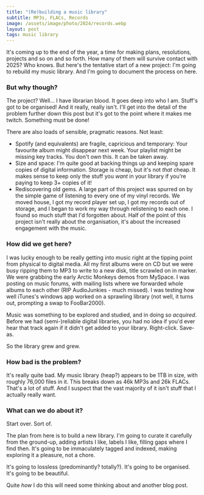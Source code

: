 ```yaml
---
title: "(Re)building a music library"
subtitle: MP3s, FLACs, Records
image: /assets/image/photo/2024/records.webp
layout: post
tags: music library
--- 
```


It's coming up to the end of the year, a time for making plans, resolutions, projects and so on and so forth. How many of them will survive contact with 2025? Who knows. But here's the tentative start of a new project: I'm going to rebuild my music library. And I'm going to document the process on here.

<!--more-->

### But why though?
The project? Well... I have librarian blood. It goes deep into who I am. Stuff's got to be organised! And it really, really isn't. I'll get into the detail of the problem further down this post but it's got to the point where it makes me twitch. Something must be done!

There are also loads of sensible, pragmatic reasons. Not least:
- Spotify (and equivalents) are fragile, capricious and temporary: Your favourite album might disappear next week. Your playlist might be missing key tracks. You don't own this. It can be taken away.
- Size and space: I'm quite good at backing things up and keeping spare copies of digital information. Storage is cheap, but it's not _that_ cheap. It makes sense to keep only the stuff you _want_ in your library if you're paying to keep 3+ copies of it!
- Rediscovering old gems. A large part of this project was spurred on by the simple game of listening to every one of my vinyl records. We moved house, I got my record player set up, I got my records out of storage, and I began to work my way through relistening to each one. I found so much stuff that I'd forgotten about. Half of the point of this project isn't really about the organisation, it's about the increased engagement with the music.  

### How did we get here?
I was lucky enough to be really getting into music right at the tipping point from physical to digital media. All my first albums were on CD but we were busy ripping them to MP3 to write to a new disk, title scrawled on in marker. We were grabbing the early Arctic Monkeys demos from MySpace. I was posting on music forums, with mailing lists where we forwarded whole albums to each other (RIP AudioJunkies - much missed). I was testing how well iTunes's windows app worked on a sprawling library (not well, it turns out, prompting a swap to FooBar2000).

Music was something to be explored and studied, and in doing so _acquired_. Before we had (semi-)reliable digital libraries, you had no idea if you'd ever hear that track again if it didn't get added to your library. Right-click. Save-as.

So the library grew and grew.

### How bad is the problem?
It's really quite bad. My music library (heap?) appears to be 1TB in size, with roughly 76,000 files in it. This breaks down as 46k MP3s and 26k FLACs. That's a lot of stuff. And I suspect that the vast majority of it isn't stuff that I actually really want. 

### What can we do about it?
Start over. Sort of.

The plan from here is to build a new library. I'm going to curate it carefully from the ground-up, adding artists I like, labels I like, filling gaps where I find then. It's going to be immaculately tagged and indexed, making exploring it a pleasure, not a chore.

It's going to lossless (predominantly? totally?). It's going to be organised. It's going to be beautiful.

Quite _how_ I do this will need some thinking about and another blog post.